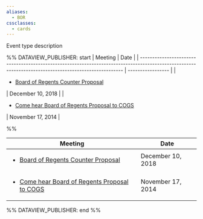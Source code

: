 ```yaml
---
aliases:
  - BOR
cssclasses:
  - cards
---
```

Event type description 


%% DATAVIEW_PUBLISHER: start
| Meeting                                                                                                                                               | Date              |
| ----------------------------------------------------------------------------------------------------------------------------------------------------- | ----------------- |
| <ul><li>[Board of Regents Counter Proposal](Admin/Categories/Events/2018.12.12%20Board%20of%20Regents%20Counter%20Proposal.md.md)</li></ul>                     | December 10, 2018 |
| <ul><li>[Come hear Board of Regents Proposal to COGS](Admin/Categories/Events/2014.11.17%20Come%20hear%20Board%20of%20Regents%20Proposal%20to%20COGS.md.md)</li></ul> | November 17, 2014 |

%%

| Meeting                                                                                                                                               | Date              |
| ----------------------------------------------------------------------------------------------------------------------------------------------------- | ----------------- |
| <ul><li>[Board of Regents Counter Proposal](./2018.12.12%20Board%20of%20Regents%20Counter%20Proposal.md)</li></ul>                     | December 10, 2018 |
| <ul><li>[Come hear Board of Regents Proposal to COGS](./2014.11.17%20Come%20hear%20Board%20of%20Regents%20Proposal%20to%20COGS.md)</li></ul> | November 17, 2014 |

%% DATAVIEW_PUBLISHER: end %%